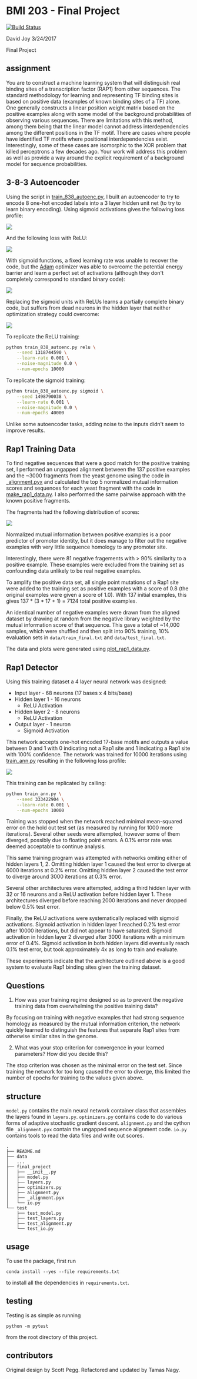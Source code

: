 # BMI 203 - Final Project

[![Build
Status](https://travis-ci.org/david-joy/bmi203-final.svg?branch=master)](https://travis-ci.org/david-joy/bmi203-final)

David Joy 3/24/2017<br/>

Final Project

## assignment

You are to construct a machine learning system that will distinguish real binding sites of a transcription factor (RAP1) from other sequences. The standard methodology for learning and representing TF binding sites is based on positive data (examples of known binding sites of a TF) alone. One generally constructs a linear position weight matrix based on the positive examples along with some model of the background probabilities of observing various sequences. There are limitations with this method, among them being that the linear model cannot address interdependencies among the different positions in the TF motif. There are cases where people have identified TF motifs where positional interdependencies exist. Interestingly, some of these cases are isomorphic to the XOR problem that killed perceptrons a few decades ago. Your work will address this problem as well as provide a way around the explicit requirement of a background model for sequence probabilities.

## 3-8-3 Autoencoder

Using the script in [train_838_autoenc.py](https://github.com/david-joy/bmi203-final/blob/master/train_838_autoenc.py), I built an autoencoder to try to encode 8 one-hot encoded labels into a 3 layer hidden unit net (to try to learn binary encoding). Using sigmoid activations gives the following loss profile:

<img src="plots/autoencoder_838_sigmoid_loss.png"><br />

And the following loss with ReLU:

<img src="plots/autoencoder_838_relu_loss.png"><br />

With sigmoid functions, a fixed learning rate was unable to recover the code, but the [Adam](https://github.com/david-joy/bmi203-final/blob/master/final_project/optimizers.py#L48) optimizer was able to overcome the potential energy barrier and learn a perfect set of activations (although they don't completely correspond to standard binary code):

<img src="plots/autoencoder_838_sigmoid_code.png"><br />

Replacing the sigmoid units with ReLUs learns a partially complete binary code, but suffers from dead neurons in the hidden layer that neither optimization strategy could overcome:

<img src="plots/autoencoder_838_relu_code.png"><br />

To replicate the ReLU training:<br />

```bash
python train_838_autoenc.py relu \
    --seed 1318744590 \
    --learn-rate 0.001 \
    --noise-magnitude 0.0 \
    --num-epochs 10000
```

To replicate the sigmoid training:

```bash
python train_838_autoenc.py sigmoid \
    --seed 1498790038 \
    --learn-rate 0.001 \
    --noise-magnitude 0.0 \
    --num-epochs 40000
```

Unlike some autoencoder tasks, adding noise to the inputs didn't seem to improve results.

## Rap1 Training Data

To find negative sequences that were a good match for the positive training set, I performed an ungapped alignment between the 137 positive examples and the ~3000 fragments from the yeast genome using the code in [_alignment.pyx](https://github.com/david-joy/bmi203-final/blob/master/final_project/_alignment.pyx) and calculated the top 5 normalized mutual information scores and sequences for each yeast fragment with the code in [make_rap1_data.py](https://github.com/david-joy/bmi203-final/blob/master/make_rap1_data.py). I also performed the same pairwise approach with the known positive fragments.

The fragments had the following distribution of scores:

<img src="plots/align_score_dist.png"><br />

Normalized mutual information between positive examples is a poor predictor of promotor identity, but it does manage to filter out the negative examples with very little sequence homology to any promoter site.

Interestingly, there were 81 negative fragements with > 90% similarity to a positive example. These examples were excluded from the training set as confounding data unlikely to be real negative examples.

To amplify the positive data set, all single point mutations of a Rap1 site were added to the training set as positive examples with a score of 0.8 (the original examples were given a score of 1.0). With 137 initial examples, this gives 137 * (3 * 17 + 1) = 7124 total positive examples.

An identical number of negative examples were drawn from the aligned dataset by drawing at random from the negative library weighted by the mutual information score of that sequence. This gave a total of ~14,000 samples, which were shuffled and then split into 90% training, 10% evaluation sets in `data/train_final.txt` and `data/test_final.txt`.

The data and plots were generated using [plot_rap1_data.py](https://github.com/david-joy/bmi203-final/blob/master/plot_rap1_data.py).

## Rap1 Detector

Using this training dataset a 4 layer neural network was designed:

- Input layer - 68 neurons (17 bases x 4 bits/base)
- Hidden layer 1 - 16 neurons
    - ReLU Activation
- Hidden layer 2 - 8 neurons
    - ReLU Activation
- Output layer - 1 neuron
    - Sigmoid Activation

This network accepts one-hot encoded 17-base motifs and outputs a value between 0 and 1 with 0 indicating not a Rap1 site and 1 indicating a Rap1 site with 100% confidence. The network was trained for 10000 iterations using [train_ann.py](https://github.com/david-joy/bmi203-final/blob/master/train_ann.py) resulting in the following loss profile:

<img src="plots/ann_rap1_loss.png"><br />

This training can be replicated by calling:

```bash
python train_ann.py \
    --seed 333422904 \
    --learn-rate 0.001 \
    --num-epochs 10000
```

Training was stopped when the network reached minimal mean-squared error on the hold out test set (as measured by running for 1000 more iterations). Several other seeds were attempted, however some of them diverged, possibly due to floating point errors. A 0.1% error rate was deemed acceptable to continue analysis.

This same training program was attempted with networks omiting either of hidden layers 1, 2. Omitting hidden layer 1 caused the test error to diverge at 6000 iterations at 0.2% error. Omitting hidden layer 2 caused the test error to diverge around 3000 iterations at 0.3% error.

Several other architectures were attempted, adding a third hidden layer with 32 or 16 neurons and a ReLU activation before hidden layer 1. These architectures diverged before reaching 2000 iterations and never dropped below 0.5% test error.

Finally, the ReLU activations were systematically replaced with sigmoid activations. Sigmoid activation in hidden layer 1 reached 0.2% test error after 10000 iterations, but did not appear to have saturated. Sigmoid activation in hidden layer 2 diverged after 3000 iterations with a minimum error of 0.4%. Sigmoid activation in both hidden layers did eventually reach 0.1% test error, but took approximately 4x as long to train and evaluate.

These experiments indicate that the architecture outlined above is a good system to evaluate Rap1 binding sites given the training dataset.

## Questions

1. How was your training regime designed so as to prevent the negative training data from overwhelming the positive training data? 

By focusing on training with negative examples that had strong sequence homology as measured by the mutual information criterion, the network quickly learned to distinguish the features that separate Rap1 sites from otherwise similar sites in the genome.

2. What was your stop criterion for convergence in your learned parameters? How did you decide this?

The stop criterion was chosen as the minimal error on the test set. Since training the network for too long caused the error to diverge, this limited the number of epochs for training to the values given above.

## structure

`model.py` contains the main neural network container class that assembles the layers found in `layers.py`. `optimizers.py` contains code to do various forms of adaptive stochastic gradient descent. `alignment.py` and the cython file `_alignment.pyx` contain the ungapped sequence alignment code. `io.py` contains tools to read the data files and write out scores. 

```
.
├── README.md
├── data
│   ...
├── final_project
│   ├── __init__.py
│   ├── model.py
│   ├── layers.py
│   ├── optimizers.py
│   ├── alignment.py
│   ├── _alignment.pyx
│   └── io.py
└── test
    ├── test_model.py
    ├── test_layers.py
    ├── test_alignment.py
    └── test_io.py
```

## usage

To use the package, first run

```
conda install --yes --file requirements.txt
```

to install all the dependencies in `requirements.txt`.

## testing

Testing is as simple as running

```
python -m pytest
```

from the root directory of this project.


## contributors

Original design by Scott Pegg. Refactored and updated by Tamas Nagy.
